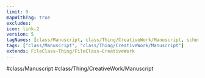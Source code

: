 ```yaml
---
limit: 9
mapWithTag: true
excludes:
icon: link-2
version: 5
tagNames: [class/Manuscript, class/Thing/CreativeWork/Manuscript, schema-org/Manuscript]
tags: ["class/Manuscript", "class/Thing/CreativeWork/Manuscript"]
extends: FileClass~Thing/FileClass~CreativeWork
---
```


#class/Manuscript
#class/Thing/CreativeWork/Manuscript

